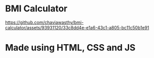 # BMI Calculator


https://github.com/chaviawasthy/bmi-calculator/assets/93931120/33c8dd4e-e1a6-43c1-a805-bc11c50b1e91

# Made using HTML, CSS and JS
